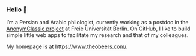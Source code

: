 ### Hello 👋

<!--
**theodore-s-beers/theodore-s-beers** is a ✨ _special_ ✨ repository because its `README.md` (this file) appears on your GitHub profile.

Here are some ideas to get you started:

- 🔭 I’m currently working on ...
- 🌱 I’m currently learning ...
- 👯 I’m looking to collaborate on ...
- 🤔 I’m looking for help with ...
- 💬 Ask me about ...
- 📫 How to reach me: ...
- 😄 Pronouns: ...
- ⚡ Fun fact: ...
-->

I’m a Persian and Arabic philologist, currently working as a postdoc in the [AnonymClassic project](https://www.geschkult.fu-berlin.de/en/e/kalila-wa-dimna/) at Freie Universität Berlin. On GitHub, I like to build simple little web apps to facilitate my research and that of my colleagues.

My homepage is at <https://www.theobeers.com/>.

